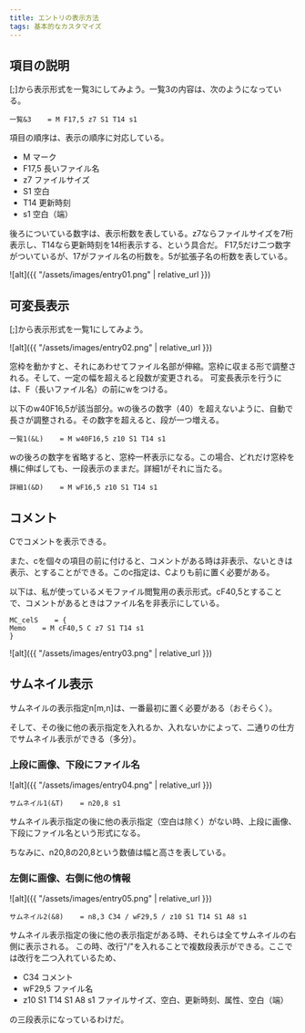 ```yaml
---
title: エントリの表示方法
tags: 基本的なカスタマイズ
---
```


## 項目の説明

[;]から表示形式を一覧3にしてみよう。一覧3の内容は、次のようになっている。

```text
一覧&3    = M F17,5 z7 S1 T14 s1
```

項目の順序は、表示の順序に対応している。

- M	マーク
- F17,5	長いファイル名
- z7	ファイルサイズ
- S1	空白
- T14	更新時刻
- s1	空白（端）

後ろについている数字は、表示桁数を表している。z7ならファイルサイズを7桁表示し、T14なら更新時刻を14桁表示する、という具合だ。
F17,5だけ二つ数字がついているが、17がファイル名の桁数を。5が拡張子名の桁数を表している。

![alt]({{ "/assets/images/entry01.png" | relative_url }})

## 可変長表示

[;]から表示形式を一覧1にしてみよう。

![alt]({{ "/assets/images/entry02.png" | relative_url }})

窓枠を動かすと、それにあわせてファイル名部が伸縮。窓枠に収まる形で調整される。そして、一定の幅を超えると段数が変更される。
可変長表示を行うには、F（長いファイル名）の前にwをつける。

以下のw40F16,5が該当部分。wの後ろの数字（40）を超えないように、自動で長さが調整される。その数字を超えると、段が一つ増える。


`一覧1(&L)    = M w40F16,5 z10 S1 T14 s1`

wの後ろの数字を省略すると、窓枠一杯表示になる。この場合、どれだけ窓枠を横に伸ばしても、一段表示のままだ。詳細1がそれに当たる。

`詳細1(&D)    = M wF16,5 z10 S1 T14 s1`

## コメント

Cでコメントを表示できる。

また、cを個々の項目の前に付けると、コメントがある時は非表示、ないときは表示、とすることができる。このc指定は、Cよりも前に置く必要がある。

以下は、私が使っているメモファイル閲覧用の表示形式。cF40,5とすることで、コメントがあるときはファイル名を非表示にしている。

```text
MC_celS    = {
Memo    = M cF40,5 C z7 S1 T14 s1
}
```

![alt]({{ "/assets/images/entry03.png" | relative_url }})

## サムネイル表示

サムネイルの表示指定n[m,n]は、一番最初に置く必要がある（おそらく）。

そして、その後に他の表示指定を入れるか、入れないかによって、二通りの仕方でサムネイル表示ができる（多分）。

### 上段に画像、下段にファイル名

![alt]({{ "/assets/images/entry04.png" | relative_url }})

`サムネイル1(&T)    = n20,8 s1`

サムネイル表示指定の後に他の表示指定（空白は除く）がない時、上段に画像、下段にファイル名という形式になる。

ちなみに、n20,8の20,8という数値は幅と高さを表している。

### 左側に画像、右側に他の情報

![alt]({{ "/assets/images/entry05.png" | relative_url }})

`サムネイル2(&8)    = n8,3 C34 / wF29,5 / z10 S1 T14 S1 A8 s1`

サムネイル表示指定の後に他の表示指定がある時、それらは全てサムネイルの右側に表示される。
この時、改行"/"を入れることで複数段表示ができる。ここでは改行を二つ入れているため、

- C34	コメント
- wF29,5	ファイル名
- z10 S1 T14 S1 A8 s1	ファイルサイズ、空白、更新時刻、属性、空白（端）

の三段表示になっているわけだ。
